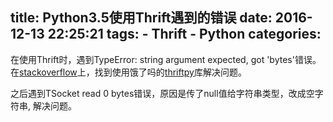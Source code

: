 title: Python3.5使用Thrift遇到的错误
date: 2016-12-13 22:25:21
tags:
    - Thrift
    - Python
categories:
---
在使用Thrift时，遇到TypeError: string argument expected, got 'bytes'错误。在[stackoverflow](http://stackoverflow.com/questions/32229690/apache-thrift-python-3-support)上，找到使用饿了吗的[thriftpy](https://github.com/eleme/thriftpy)库解决问题。

之后遇到TSocket read 0 bytes错误，原因是传了null值给字符串类型，改成空字符串, 解决问题。
